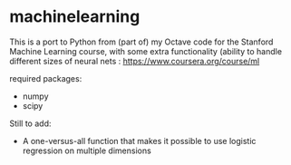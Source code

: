 # machinelearning

This is a port to Python from (part of) my Octave code for the Stanford Machine Learning course, with some extra functionality (ability to handle different sizes of neural nets : 
https://www.coursera.org/course/ml

required packages: 
- numpy
- scipy

Still to add:
- A one-versus-all function that makes it possible to use logistic regression on multiple dimensions

